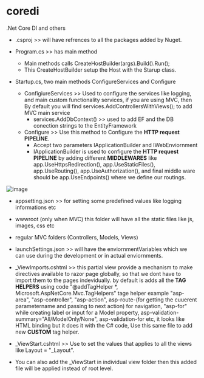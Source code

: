 # coredi
.Net Core DI and others

* .csproj >> <ItemGroup> will have refrences to all the packages added by Nuget.
* Program.cs >> has main method
  * Main methods calls CreateHostBuilder(args).Build().Run();
  * This CreateHostBuilder setup the Host with the Starup class.

* Startup.cs, two main methods ConfigureServices and Configure
  * ConfigiureServices >> Used to configure the services like logging, and main custom functionality services, if you are using MVC, then By default you will find services.AddControllersWithViews(); to add MVC main service
    * services.AddDbContext() >> used to add EF and the DB conection strings to the EntityFramework
  * Configure >> Use this method to Configure the **HTTP request PIPELINE**.
    * Accept two parameters IApplicationBuilder and IWebEnviornment
    * IApplicationBuilder is used to configure the **HTTP request PIPELINE** by adding different **MIDDLEWARES** like app.UseHttpsRedirection(), app.UseStaticFiles(), app.UseRouting(), app.UseAuthorization(), and final middle ware should be app.UseEndpoints() where we define our routings.

![image](https://user-images.githubusercontent.com/27411868/132390505-c934f0ed-0ef6-4005-b214-59b492db13c2.png)

* appsetting.json >> for setting some predefined values like logging informations etc

* wwwroot (only when MVC) this folder will have all the static files like js, images, css etc
* regular MVC folders (Controllers, Models, Views)

* launchSettings.json >> will have the enviornmentVariables which we can use during the development or in actual enviornments.
 
* _ViewImports.cshtml >> this partial view provide a mechanism to make directives available to razor page globally, so that we dont have to import them to the pages indevidually. by default is adds all the **TAG HELPERS** using code "@addTagHelper *, Microsoft.AspNetCore.Mvc.TagHelpers" tage helper example "asp-area", "asp-controller", "asp-action", asp-route-<parametername>(for getting the cuuerent parametername and passing to next action) for navigation, "asp-for" while creating label or input for a Model property, asp-validation-summary="All/ModelOnly/None", asp-validation-for etc, it looks like HTML binding but it does it with the C# code, Use this same file to add new **CUSTOM** tag helper.
 
* _ViewStart.cshtml >> Use to set the values that applies to all the views like Layout = "_Layout".
 * You can also add the _ViewStart in individual view folder then this added file will be applied instead of root level.

 

  
  
  
